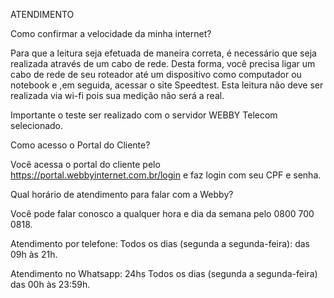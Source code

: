 ATENDIMENTO

Como confirmar a velocidade da minha internet?

Para que a leitura seja efetuada de maneira correta, é necessário que seja realizada através de um cabo de rede. Desta forma, você precisa ligar um cabo de rede de seu roteador até um dispositivo como computador ou notebook e ,em seguida, acessar o site Speedtest. Esta leitura não deve ser realizada via wi-fi pois sua medição não será a real.

Importante o teste ser realizado com o servidor WEBBY Telecom selecionado.


Como acesso o Portal do Cliente?

Você acessa o portal do cliente pelo https://portal.webbyinternet.com.br/login e faz login com seu CPF e senha.


Qual horário de atendimento para falar com a Webby?

Você pode falar conosco a qualquer hora e dia da semana pelo 0800 700 0818.

Atendimento por telefone: Todos os dias (segunda a segunda-feira): das 09h às 21h.

Atendimento no Whatsapp: 24hs Todos os dias (segunda a segunda-feira) das 00h às 23:59h.